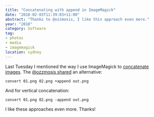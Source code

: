 ```yaml
---
title: "Concatenating with append in ImageMagick"
date: "2018-02-03T11:39:03+11:00"
abstract: "Thanks to @ozzmosis, I like this approach even more."
year: "2018"
category: Software
tag:
- photos
- media
- imagemagick
location: sydney
---
```

Last Tuesday I mentioned the way I use ImageMagick to [concatenate images]. The [@ozzmosis shared] an alternative:

    convert 01.png 02.png +append out.png

And for vertical concatenation:

    convert 01.png 02.png -append out.png

I like these approaches even more. Thanks!

[concatenate images]: https://rubenerd.com/concatenating-images-in-imagemagick/
[@ozzmosis shared]: https://twitter.com/zoomosis/status/958900795478388736

